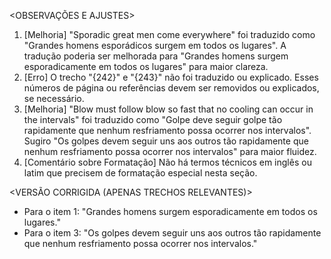 <OBSERVAÇÕES E AJUSTES>
1. [Melhoria] "Sporadic great men come everywhere" foi traduzido como "Grandes homens esporádicos surgem em todos os lugares". A tradução poderia ser melhorada para "Grandes homens surgem esporadicamente em todos os lugares" para maior clareza.
2. [Erro] O trecho "{242}" e "{243}" não foi traduzido ou explicado. Esses números de página ou referências devem ser removidos ou explicados, se necessário.
3. [Melhoria] "Blow must follow blow so fast that no cooling can occur in the intervals" foi traduzido como "Golpe deve seguir golpe tão rapidamente que nenhum resfriamento possa ocorrer nos intervalos". Sugiro "Os golpes devem seguir uns aos outros tão rapidamente que nenhum resfriamento possa ocorrer nos intervalos" para maior fluidez.
4. [Comentário sobre Formatação] Não há termos técnicos em inglês ou latim que precisem de formatação especial nesta seção.

<VERSÃO CORRIGIDA (APENAS TRECHOS RELEVANTES)>
- Para o item 1: "Grandes homens surgem esporadicamente em todos os lugares."
- Para o item 3: "Os golpes devem seguir uns aos outros tão rapidamente que nenhum resfriamento possa ocorrer nos intervalos."